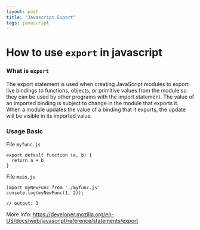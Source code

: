 ```yaml
---
layout: post
title: "Javascript Export"
tags: javascript
---
```


# How to use `export` in javascript

### What is `export`
The export statement is used when creating JavaScript modules to export live bindings to functions, objects, or primitive values from the module so they can be used by other programs with the import statement. The value of an imported binding is subject to change in the module that exports it. When a module updates the value of a binding that it exports, the update will be visible in its imported value.


### Usage Basic

File `myfunc.js`

```
export default function (a, b) {
  return a + b
}
```

File `main.js`

```
import myNewFunc from './myfunc.js'
console.log(myNewFunc(1, 2));

// output: 3
```

More Info: https://developer.mozilla.org/en-US/docs/web/javascript/reference/statements/export